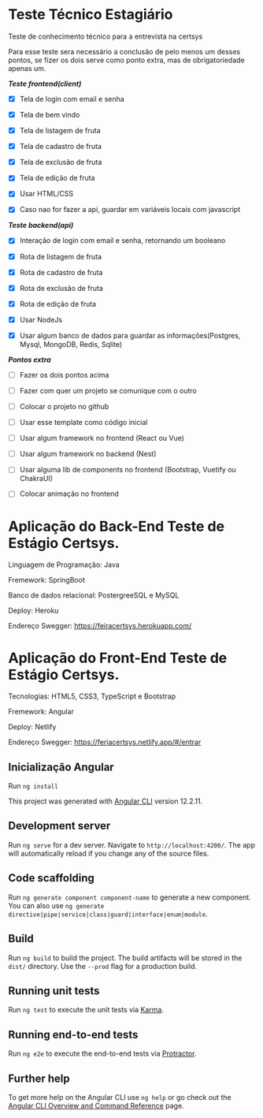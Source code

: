 # Teste Técnico Estagiário
Teste de conhecimento técnico para a entrevista na certsys

Para esse teste sera necessário a conclusão de pelo menos um desses pontos, se fizer os dois serve como ponto extra, mas de obrigatoriedade apenas um.

**_Teste frontend(client)_**

- [x] Tela de login com email e senha

- [x] Tela de bem vindo

- [x] Tela de listagem de fruta

- [x] Tela de cadastro de fruta

- [x] Tela de exclusão de fruta

- [x] Tela de edição de fruta

- [x] Usar HTML/CSS

- [x] Caso nao for fazer a api, guardar em variáveis locais com javascript

**_Teste backend(api)_**

- [x] Interação de login com email e senha, retornando um booleano

- [x] Rota de listagem de fruta

- [x] Rota de cadastro de fruta

- [x] Rota de exclusão de fruta

- [x] Rota de edição de fruta

- [x] Usar NodeJs

- [x] Usar algum banco de dados para guardar as informações(Postgres, Mysql, MongoDB, Redis, Sqlite)

**_Pontos extra_**

- [ ] Fazer os dois pontos acima

- [ ] Fazer com quer um projeto se comunique com o outro

- [ ] Colocar o projeto no github

- [ ] Usar esse template como código inicial

- [ ] Usar algum framework no frontend (React ou Vue)

- [ ] Usar algum framework no backend (Nest)

- [ ] Usar alguma lib de components no frontend (Bootstrap, Vuetify ou ChakraUI)

- [ ] Colocar animação no frontend


#

# Aplicação do Back-End Teste de Estágio Certsys.

Linguagem de Programação: Java 

Fremework: SpringBoot

Banco de dados relacional: PostergreeSQL e MySQL

Deploy: Heroku

Endereço Swegger: https://feiracertsys.herokuapp.com/




# Aplicação do Front-End Teste de Estágio Certsys.


Tecnologias: HTML5, CSS3, TypeScript e Bootstrap

Fremework: Angular

Deploy: Netlify

Endereço Swegger: https://feriacertsys.netlify.app/#/entrar


## Inicialização Angular

Run `ng install`

This project was generated with [Angular CLI](https://github.com/angular/angular-cli) version 12.2.11.

## Development server

Run `ng serve` for a dev server. Navigate to `http://localhost:4200/`. The app will automatically reload if you change any of the source files.

## Code scaffolding

Run `ng generate component component-name` to generate a new component. You can also use `ng generate directive|pipe|service|class|guard|interface|enum|module`.

## Build

Run `ng build` to build the project. The build artifacts will be stored in the `dist/` directory. Use the `--prod` flag for a production build.

## Running unit tests

Run `ng test` to execute the unit tests via [Karma](https://karma-runner.github.io).

## Running end-to-end tests

Run `ng e2e` to execute the end-to-end tests via [Protractor](http://www.protractortest.org/).

## Further help

To get more help on the Angular CLI use `ng help` or go check out the [Angular CLI Overview and Command Reference](https://angular.io/cli) page.
